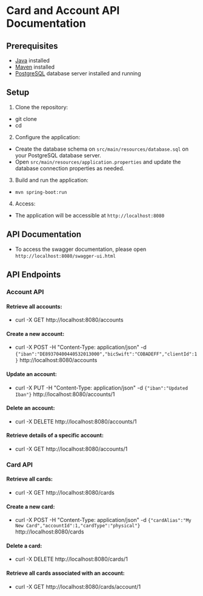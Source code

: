 # Card and Account API Documentation

## Prerequisites

- [Java](https://www.oracle.com/java/technologies/javase-downloads.html) installed
- [Maven](https://maven.apache.org/download.cgi) installed
- [PostgreSQL](https://www.postgresql.org/download/) database server installed and running

## Setup

1. Clone the repository:

- git clone <repository-url>
- cd <repository-directory>

2. Configure the application: 
- Create the database schema on `src/main/resources/database.sql` on your PostgreSQL database server.
- Open `src/main/resources/application.properties` and update the database connection properties as needed.

3. Build and run the application: 
- `mvn spring-boot:run`

4. Access:
- The application will be accessible at `http://localhost:8080`

## API Documentation

- To access the swagger documentation, please open ```http://localhost:8080/swagger-ui.html```


## API Endpoints

### Account API

#### Retrieve all accounts:
- curl -X GET http://localhost:8080/accounts

#### Create a new account:
- curl -X POST -H "Content-Type: application/json" -d ```{"iban":"DE89370400440532013000","bicSwift":"COBADEFF","clientId":1}``` http://localhost:8080/accounts

#### Update an account:
- curl -X PUT -H "Content-Type: application/json" -d ```{"iban":"Updated Iban"}``` http://localhost:8080/accounts/1

#### Delete an account:
- curl -X DELETE http://localhost:8080/accounts/1

#### Retrieve details of a specific account: 
- curl -X GET http://localhost:8080/accounts/1




### Card API

#### Retrieve all cards:
- curl -X GET http://localhost:8080/cards

#### Create a new card:

- curl -X POST -H "Content-Type: application/json" -d ```{"cardAlias":"My New Card","accountId":1,"cardType":"physical"}``` http://localhost:8080/cards

#### Delete a card:

- curl -X DELETE http://localhost:8080/cards/1

#### Retrieve all cards associated with an account:

- curl -X GET http://localhost:8080/cards/account/1